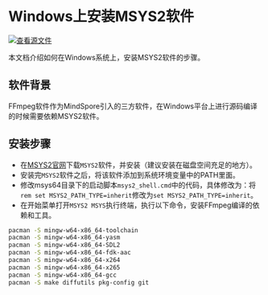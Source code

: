 # Windows上安装MSYS2软件

[![查看源文件](https://mindspore-website.obs.cn-north-4.myhuaweicloud.com/website-images/r2.6.0rc1/resource/_static/logo_source.svg)](https://gitee.com/mindspore/docs/blob/r2.6.0rc1/install/third_party/msys_software_install.md)

本文档介绍如何在Windows系统上，安装MSYS2软件的步骤。

## 软件背景

FFmpeg软件作为MindSpore引入的三方软件，在Windows平台上进行源码编译的时候需要依赖MSYS2软件。

## 安装步骤

- 在[MSYS2官网](https://www.msys2.org/)下载`MSYS2`软件，并安装（建议安装在磁盘空间充足的地方）。
- 安装完`MSYS2`软件之后，将该软件添加到系统环境变量中的PATH里面。
- 修改msys64目录下的启动脚本`msys2_shell.cmd`中的代码，具体修改为：将`rem set MSYS2_PATH_TYPE=inherit`修改为`set MSYS2_PATH_TYPE=inherit`。
- 在开始菜单打开`MSYS2 MSYS`执行终端，执行以下命令，安装FFmpeg编译的依赖和工具。

```bash
pacman -S mingw-w64-x86_64-toolchain
pacman -S mingw-w64-x86_64-yasm
pacman -S mingw-w64-x86_64-SDL2
pacman -S mingw-w64-x86_64-fdk-aac
pacman -S mingw-w64-x86_64-x264
pacman -S mingw-w64-x86_64-x265
pacman -S mingw-w64-x86_64-gcc
pacman -S make diffutils pkg-config git
```